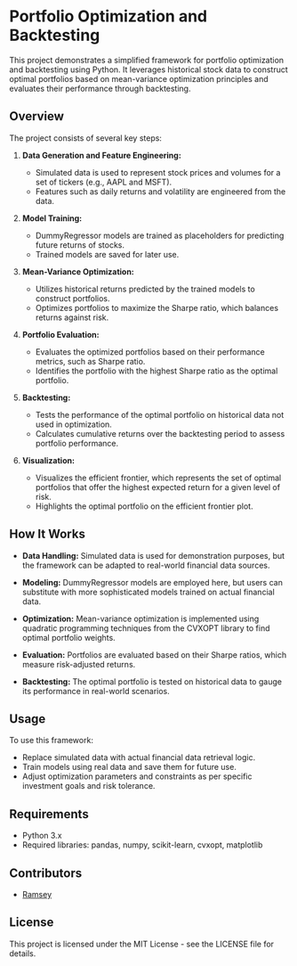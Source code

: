 # Portfolio Optimization and Backtesting

This project demonstrates a simplified framework for portfolio optimization and backtesting using Python. It leverages historical stock data to construct optimal portfolios based on mean-variance optimization principles and evaluates their performance through backtesting.

## Overview

The project consists of several key steps:

1. **Data Generation and Feature Engineering:**
   - Simulated data is used to represent stock prices and volumes for a set of tickers (e.g., AAPL and MSFT).
   - Features such as daily returns and volatility are engineered from the data.

2. **Model Training:**
   - DummyRegressor models are trained as placeholders for predicting future returns of stocks.
   - Trained models are saved for later use.

3. **Mean-Variance Optimization:**
   - Utilizes historical returns predicted by the trained models to construct portfolios.
   - Optimizes portfolios to maximize the Sharpe ratio, which balances returns against risk.

4. **Portfolio Evaluation:**
   - Evaluates the optimized portfolios based on their performance metrics, such as Sharpe ratio.
   - Identifies the portfolio with the highest Sharpe ratio as the optimal portfolio.

5. **Backtesting:**
   - Tests the performance of the optimal portfolio on historical data not used in optimization.
   - Calculates cumulative returns over the backtesting period to assess portfolio performance.

6. **Visualization:**
   - Visualizes the efficient frontier, which represents the set of optimal portfolios that offer the highest expected return for a given level of risk.
   - Highlights the optimal portfolio on the efficient frontier plot.

## How It Works

- **Data Handling:** Simulated data is used for demonstration purposes, but the framework can be adapted to real-world financial data sources.
  
- **Modeling:** DummyRegressor models are employed here, but users can substitute with more sophisticated models trained on actual financial data.

- **Optimization:** Mean-variance optimization is implemented using quadratic programming techniques from the CVXOPT library to find optimal portfolio weights.

- **Evaluation:** Portfolios are evaluated based on their Sharpe ratios, which measure risk-adjusted returns.

- **Backtesting:** The optimal portfolio is tested on historical data to gauge its performance in real-world scenarios.

## Usage

To use this framework:
- Replace simulated data with actual financial data retrieval logic.
- Train models using real data and save them for future use.
- Adjust optimization parameters and constraints as per specific investment goals and risk tolerance.

## Requirements

- Python 3.x
- Required libraries: pandas, numpy, scikit-learn, cvxopt, matplotlib

## Contributors

- [Ramsey](https://github.com/Ramseyxlil)
  
## License

This project is licensed under the MIT License - see the LICENSE file for details.
